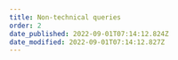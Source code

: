 ```yaml
---
title: Non-technical queries
order: 2
date_published: 2022-09-01T07:14:12.824Z
date_modified: 2022-09-01T07:14:12.827Z
---
```


